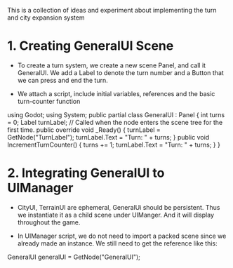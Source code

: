 This is a collection of ideas and experiment about implementing the turn and city expansion system

# 1. Creating GeneralUI Scene
- To create a turn system, we create a new scene Panel, and call it GeneralUI. We add a Label to denote the turn number and a Button that we can press and end the turn.

- We attach a script, include initial variables, references and the basic turn-counter function

using Godot;
using System;
public partial class GeneralUI : Panel
{
    int turns = 0;
    Label turnLabel;
    // Called when the node enters the scene tree for the first time.
    public override void _Ready()
    {
        turnLabel = GetNode<label>("TurnLabel");
        turnLabel.Text = "Turn: " + turns;
    }
    public void IncrementTurnCounter()
    {
        turns += 1;
        turnLabel.Text = "Turn: " + turns;
    }
}

# 2. Integrating GeneralUI to UIManager

- CityUI, TerrainUI are ephemeral, GeneralUi should be persistent. Thus we instantiate it as a child scene under UIManger. And it will display throughout the game.

- In UIManager script, we do not need to import a packed scene since we already made an instance. We still need to get the reference like this:

GeneralUI generalUI = GetNode<GeneralUI>("GeneralUI");

